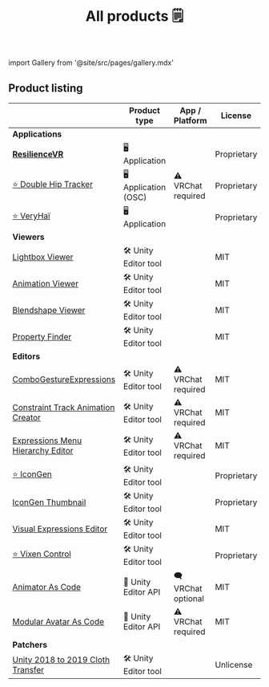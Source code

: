 ﻿---
title: All products 🗒️
sidebar_position: 1
hide_table_of_contents: true
hide_title: true
description: Documentation and gallery of Haï's tools and apps
---

import Gallery from '@site/src/pages/gallery.mdx'

<Gallery />

## Product listing

|                                                                                     | Product type          | App / Platform      | License     | Booth                                          |
|-------------------------------------------------------------------------------------|-----------------------|---------------------|-------------|------------------------------------------------|
| **Applications**                                                                    |                       |                     |             |                                                |
| [**ResilienceVR**](./resilience)                                                    | 🖥️ Application       |                     | Proprietary |                                                |
| [⭐ Double Hip Tracker](./products/double-hip-tracker)                               | 🖥️ Application (OSC) | ⚠️ VRChat required  | Proprietary |                                                |
| [⭐ VeryHaï](./products/very-h)                                                      | 🖥️️ Application      |                     | Proprietary |                                                |
| **Viewers**                                                                         |                       |                     |             |                                                |
| [Lightbox Viewer](./products/lightbox-viewer)                                       | 🛠️ Unity Editor tool |                     | MIT         | [Booth](https://hai-vr.booth.pm/items/3870813) |
| [Animation Viewer](./products/animation-viewer)                                     | 🛠️ Unity Editor tool |                     | MIT         | [Booth](https://hai-vr.booth.pm/items/3625699) |
| [Blendshape Viewer](./products/blendshape-viewer)                                   | 🛠️ Unity Editor tool |                     | MIT         | [Booth](https://hai-vr.booth.pm/items/3582541) |
| [Property Finder](./products/property-finder)                                       | 🛠️ Unity Editor tool |                     | MIT         |                                                |
| **Editors**                                                                         |                       |                     |             |                                                |
| [ComboGestureExpressions](./products/combo-gesture-expressions)                     | 🛠️ Unity Editor tool | ⚠️ VRChat required  | MIT         | [Booth](https://hai-vr.booth.pm/items/2219616) |
| [Constraint Track Animation Creator](./products/constraint-track-animation-creator) | 🛠️ Unity Editor tool | ⚠️ VRChat required  | MIT         | [Booth](https://hai-vr.booth.pm/items/3532857) |
| [Expressions Menu Hierarchy Editor](./products/expressions-menu-hierarchy-editor)   | 🛠️ Unity Editor tool | ⚠️ VRChat required  | MIT         | [Booth](https://hai-vr.booth.pm/items/3696355) |
| [⭐ IconGen](./products/icon-gen)                                                    | 🛠️ Unity Editor tool |                     | Proprietary |                                                |
| [IconGen Thumbnail](./products/icon-gen#capture-thumbnails-for-vrchat-in-play-mode) | 🛠️ Unity Editor tool |                     | Proprietary | [Booth](https://hai-vr.booth.pm/items/5092126) |
| [Visual Expressions Editor](./products/visual-expressions-editor)                   | 🛠️ Unity Editor tool |                     | MIT         | [Booth](https://hai-vr.booth.pm/items/3708550) |
| [⭐ Vixen Control](./products/vixen-control)                                         | 🛠️ Unity Editor tool |                     | Proprietary |                                                |
| [Animator As Code](./products/animator-as-code)                                     | 📐 Unity Editor API   | 🗨️ VRChat optional | MIT         |                                                |
| [Modular Avatar As Code](./products/animator-as-code/functions/modular-avatar)      | 📐 Unity Editor API   | ⚠️ VRChat required  | MIT         |                                                |
| **Patchers**                                                                        |                       |                     |             |                                                |
| [Unity 2018 to 2019 Cloth Transfer](./products/cloth-transfer)                      | 🛠️ Unity Editor tool |                     | Unlicense   | [Booth](https://hai-vr.booth.pm/items/3136328) |
